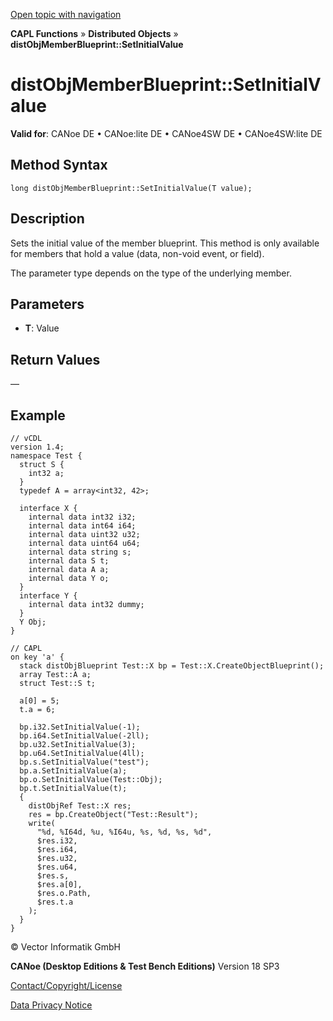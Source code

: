 [Open topic with navigation](../../../../../CANoeDEFamily.htm#Topics/CAPLFunctions/DistributedObjects/Methods/CAPLfunctiondistObjMemberBlueprintSetInitialValue.md)

**CAPL Functions** » **Distributed Objects** » **distObjMemberBlueprint::SetInitialValue**

# distObjMemberBlueprint::SetInitialValue

**Valid for**: CANoe DE • CANoe:lite DE • CANoe4SW DE • CANoe4SW:lite DE

## Method Syntax

```plaintext
long distObjMemberBlueprint::SetInitialValue(T value);
```

## Description

Sets the initial value of the member blueprint. This method is only available for members that hold a value (data, non-void event, or field).

The parameter type depends on the type of the underlying member.

## Parameters

- **T**: Value

## Return Values

—

## Example

```plaintext
// vCDL
version 1.4;
namespace Test {
  struct S {
    int32 a;
  }
  typedef A = array<int32, 42>;

  interface X {
    internal data int32 i32;
    internal data int64 i64;
    internal data uint32 u32;
    internal data uint64 u64;
    internal data string s;
    internal data S t;
    internal data A a;
    internal data Y o;
  }
  interface Y {
    internal data int32 dummy;
  }
  Y Obj;
}

// CAPL
on key 'a' {
  stack distObjBlueprint Test::X bp = Test::X.CreateObjectBlueprint();
  array Test::A a;
  struct Test::S t;

  a[0] = 5;
  t.a = 6;

  bp.i32.SetInitialValue(-1);
  bp.i64.SetInitialValue(-2ll);
  bp.u32.SetInitialValue(3);
  bp.u64.SetInitialValue(4ll);
  bp.s.SetInitialValue("test");
  bp.a.SetInitialValue(a);
  bp.o.SetInitialValue(Test::Obj);
  bp.t.SetInitialValue(t);
  {
    distObjRef Test::X res;
    res = bp.CreateObject("Test::Result");
    write(
      "%d, %I64d, %u, %I64u, %s, %d, %s, %d",
      $res.i32,
      $res.i64,
      $res.u32,
      $res.u64,
      $res.s,
      $res.a[0],
      $res.o.Path,
      $res.t.a
    );
  }
}
```

© Vector Informatik GmbH

**CANoe (Desktop Editions & Test Bench Editions)** Version 18 SP3

[Contact/Copyright/License](../../../Shared/ContactCopyrightLicense.md)

[Data Privacy Notice](https://www.vector.com/int/en/company/get-info/privacy-policy/)
